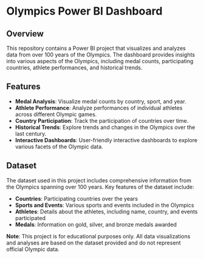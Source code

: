 # Olympics Power BI Dashboard

## Overview

This repository contains a Power BI project that visualizes and analyzes data from over 100 years of the Olympics. The dashboard provides insights into various aspects of the Olympics, including medal counts, participating countries, athlete performances, and historical trends.

## Features

- **Medal Analysis**: Visualize medal counts by country, sport, and year.
- **Athlete Performance**: Analyze performances of individual athletes across different Olympic games.
- **Country Participation**: Track the participation of countries over time.
- **Historical Trends**: Explore trends and changes in the Olympics over the last century.
- **Interactive Dashboards**: User-friendly interactive dashboards to explore various facets of the Olympic data.

## Dataset

The dataset used in this project includes comprehensive information from the Olympics spanning over 100 years. Key features of the dataset include:

- **Countries**: Participating countries over the years
- **Sports and Events**: Various sports and events included in the Olympics
- **Athletes**: Details about the athletes, including name, country, and events participated
- **Medals**: Information on gold, silver, and bronze medals awarded





**Note**: This project is for educational purposes only. All data visualizations and analyses are based on the dataset provided and do not represent official Olympic data.
